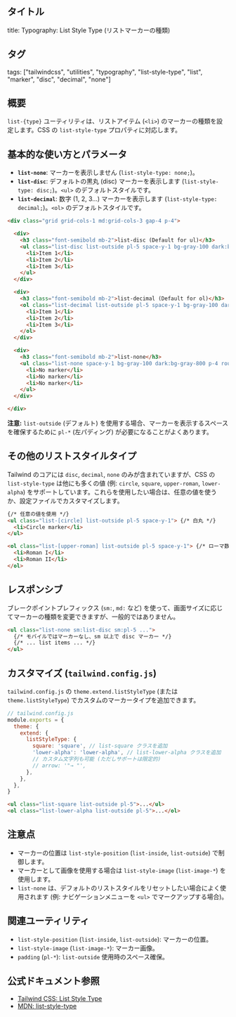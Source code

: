 ## タイトル
title: Typography: List Style Type (リストマーカーの種類)

## タグ
tags: ["tailwindcss", "utilities", "typography", "list-style-type", "list", "marker", "disc", "decimal", "none"]

## 概要
`list-{type}` ユーティリティは、リストアイテム (`<li>`) のマーカーの種類を設定します。CSS の `list-style-type` プロパティに対応します。

## 基本的な使い方とパラメータ

*   **`list-none`**: マーカーを表示しません (`list-style-type: none;`)。
*   **`list-disc`**: デフォルトの黒丸 (disc) マーカーを表示します (`list-style-type: disc;`)。`<ul>` のデフォルトスタイルです。
*   **`list-decimal`**: 数字 (1, 2, 3...) マーカーを表示します (`list-style-type: decimal;`)。`<ol>` のデフォルトスタイルです。

```html
<div class="grid grid-cols-1 md:grid-cols-3 gap-4 p-4">

  <div>
    <h3 class="font-semibold mb-2">list-disc (Default for ul)</h3>
    <ul class="list-disc list-outside pl-5 space-y-1 bg-gray-100 dark:bg-gray-800 p-4 rounded border dark:border-gray-700">
      <li>Item 1</li>
      <li>Item 2</li>
      <li>Item 3</li>
    </ul>
  </div>

  <div>
    <h3 class="font-semibold mb-2">list-decimal (Default for ol)</h3>
    <ol class="list-decimal list-outside pl-5 space-y-1 bg-gray-100 dark:bg-gray-800 p-4 rounded border dark:border-gray-700">
      <li>Item 1</li>
      <li>Item 2</li>
      <li>Item 3</li>
    </ol>
  </div>

  <div>
    <h3 class="font-semibold mb-2">list-none</h3>
    <ul class="list-none space-y-1 bg-gray-100 dark:bg-gray-800 p-4 rounded border dark:border-gray-700">
      <li>No marker</li>
      <li>No marker</li>
      <li>No marker</li>
    </ul>
  </div>

</div>
```
**注意:** `list-outside` (デフォルト) を使用する場合、マーカーを表示するスペースを確保するために `pl-*` (左パディング) が必要になることがよくあります。

## その他のリストスタイルタイプ

Tailwind のコアには `disc`, `decimal`, `none` のみが含まれていますが、CSS の `list-style-type` は他にも多くの値 (例: `circle`, `square`, `upper-roman`, `lower-alpha`) をサポートしています。これらを使用したい場合は、任意の値を使うか、設定ファイルでカスタマイズします。

```html
{/* 任意の値を使用 */}
<ul class="list-[circle] list-outside pl-5 space-y-1"> {/* 白丸 */}
  <li>Circle marker</li>
</ul>

<ol class="list-[upper-roman] list-outside pl-5 space-y-1"> {/* ローマ数字 (大文字) */}
  <li>Roman I</li>
  <li>Roman II</li>
</ol>
```

## レスポンシブ

ブレークポイントプレフィックス (`sm:`, `md:` など) を使って、画面サイズに応じてマーカーの種類を変更できますが、一般的ではありません。

```html
<ul class="list-none sm:list-disc sm:pl-5 ...">
  {/* モバイルではマーカーなし、sm 以上で disc マーカー */}
  {/* ... list items ... */}
</ul>
```

## カスタマイズ (`tailwind.config.js`)

`tailwind.config.js` の `theme.extend.listStyleType` (または `theme.listStyleType`) でカスタムのマーカータイプを追加できます。

```javascript
// tailwind.config.js
module.exports = {
  theme: {
    extend: {
      listStyleType: {
        square: 'square', // list-square クラスを追加
        'lower-alpha': 'lower-alpha', // list-lower-alpha クラスを追加
        // カスタム文字列も可能 (ただしサポートは限定的)
        // arrow: '"→ "',
      },
    },
  },
}
```

```html
<ul class="list-square list-outside pl-5">...</ul>
<ol class="list-lower-alpha list-outside pl-5">...</ol>
```

## 注意点

*   マーカーの位置は `list-style-position` (`list-inside`, `list-outside`) で制御します。
*   マーカーとして画像を使用する場合は `list-style-image` (`list-image-*`) を使用します。
*   `list-none` は、デフォルトのリストスタイルをリセットしたい場合によく使用されます (例: ナビゲーションメニューを `<ul>` でマークアップする場合)。

## 関連ユーティリティ

*   `list-style-position` (`list-inside`, `list-outside`): マーカーの位置。
*   `list-style-image` (`list-image-*`): マーカー画像。
*   `padding` (`pl-*`): `list-outside` 使用時のスペース確保。

## 公式ドキュメント参照
*   [Tailwind CSS: List Style Type](https://tailwindcss.com/docs/list-style-type)
*   [MDN: list-style-type](https://developer.mozilla.org/en-US/docs/Web/CSS/list-style-type)